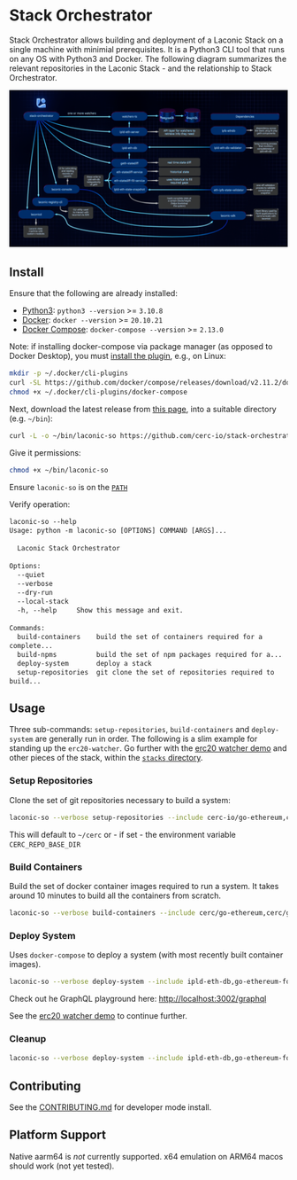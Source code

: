 # Stack Orchestrator

Stack Orchestrator allows building and deployment of a Laconic Stack on a single machine with minimial prerequisites. It is a Python3 CLI tool that runs on any OS with Python3 and Docker. The following diagram summarizes the relevant repositories in the Laconic Stack - and the relationship to Stack Orchestrator.

![The Stack](/docs/images/laconic-stack.png)

## Install

Ensure that the following are already installed:

- [Python3](https://wiki.python.org/moin/BeginnersGuide/Download): `python3 --version` >= `3.10.8`
- [Docker](https://docs.docker.com/get-docker/): `docker --version` >= `20.10.21`
- [Docker Compose](https://docs.docker.com/compose/install/): `docker-compose --version` >= `2.13.0`

Note: if installing docker-compose via package manager (as opposed to Docker Desktop), you must [install the plugin](https://docs.docker.com/compose/install/linux/#install-the-plugin-manually), e.g., on Linux:

```bash
mkdir -p ~/.docker/cli-plugins
curl -SL https://github.com/docker/compose/releases/download/v2.11.2/docker-compose-linux-x86_64 -o ~/.docker/cli-plugins/docker-compose
chmod +x ~/.docker/cli-plugins/docker-compose
```

Next, download the latest release from [this page](https://github.com/cerc-io/stack-orchestrator/tags), into a suitable directory (e.g. `~/bin`):

```bash
curl -L -o ~/bin/laconic-so https://github.com/cerc-io/stack-orchestrator/releases/latest/download/laconic-so
```

Give it permissions:
```bash
chmod +x ~/bin/laconic-so
```

Ensure `laconic-so` is on the [`PATH`](https://unix.stackexchange.com/a/26059)

Verify operation:

```
laconic-so --help
Usage: python -m laconic-so [OPTIONS] COMMAND [ARGS]...

  Laconic Stack Orchestrator

Options:
  --quiet
  --verbose
  --dry-run
  --local-stack
  -h, --help     Show this message and exit.

Commands:
  build-containers    build the set of containers required for a complete...
  build-npms          build the set of npm packages required for a...  
  deploy-system       deploy a stack
  setup-repositories  git clone the set of repositories required to build...
```

## Usage

Three sub-commands: `setup-repositories`, `build-containers` and `deploy-system` are generally run in order. The following is a slim example for standing up the `erc20-watcher`. Go further with the [erc20 watcher demo](/app/data/stacks/erc20) and other pieces of the stack, within the [`stacks` directory](/app/data/stacks).

### Setup Repositories

Clone the set of git repositories necessary to build a system:

```bash
laconic-so --verbose setup-repositories --include cerc-io/go-ethereum,cerc-io/ipld-eth-db,cerc-io/ipld-eth-server,cerc-io/watcher-ts
```

This will default to `~/cerc` or - if set - the environment variable `CERC_REPO_BASE_DIR`

### Build Containers

Build the set of docker container images required to run a system. It takes around 10 minutes to build all the containers from scratch.

```bash
laconic-so --verbose build-containers --include cerc/go-ethereum,cerc/go-ethereum-foundry,cerc/ipld-eth-db,cerc/ipld-eth-server,cerc/watcher-erc20
```

### Deploy System

Uses `docker-compose` to deploy a system (with most recently built container images).

```bash
laconic-so --verbose deploy-system --include ipld-eth-db,go-ethereum-foundry,ipld-eth-server,watcher-erc20 up
```

Check out he GraphQL playground here: [http://localhost:3002/graphql](http://localhost:3002/graphql)

See the [erc20 watcher demo](/app/data/stacks/erc20) to continue further.

### Cleanup

```bash
laconic-so --verbose deploy-system --include ipld-eth-db,go-ethereum-foundry,ipld-eth-server,watcher-erc20 down
```

## Contributing

See the [CONTRIBUTING.md](/docs/CONTRIBUTING.md) for developer mode install.

## Platform Support

Native aarm64 is _not_ currently supported. x64 emulation on ARM64 macos should work (not yet tested).

